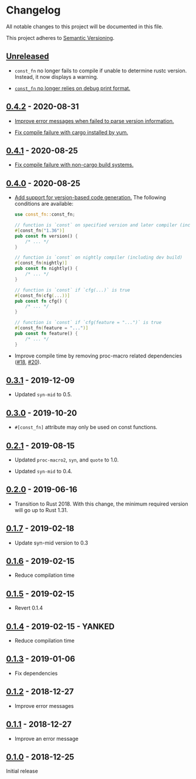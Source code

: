 # Changelog

All notable changes to this project will be documented in this file.

This project adheres to [Semantic Versioning](https://semver.org).

## [Unreleased]

* `const_fn` no longer fails to compile if unable to determine rustc version. Instead, it now displays a warning.

* [`const_fn` no longer relies on debug print format.](https://github.com/taiki-e/const_fn/pull/30)

## [0.4.2] - 2020-08-31

* [Improve error messages when failed to parse version information.](https://github.com/taiki-e/const_fn/pull/26)

* [Fix compile failure with cargo installed by yum.](https://github.com/taiki-e/const_fn/pull/26)

## [0.4.1] - 2020-08-25

* [Fix compile failure with non-cargo build systems.](https://github.com/taiki-e/const_fn/pull/23)

## [0.4.0] - 2020-08-25

* [Add support for version-based code generation.](https://github.com/taiki-e/const_fn/pull/17) The following conditions are available:

  ```rust
  use const_fn::const_fn;

  // function is `const` on specified version and later compiler (including beta and nightly)
  #[const_fn("1.36")]
  pub const fn version() {
      /* ... */
  }

  // function is `const` on nightly compiler (including dev build)
  #[const_fn(nightly)]
  pub const fn nightly() {
      /* ... */
  }

  // function is `const` if `cfg(...)` is true
  #[const_fn(cfg(...))]
  pub const fn cfg() {
      /* ... */
  }

  // function is `const` if `cfg(feature = "...")` is true
  #[const_fn(feature = "...")]
  pub const fn feature() {
      /* ... */
  }
  ```

* Improve compile time by removing proc-macro related dependencies ([#18](https://github.com/taiki-e/const_fn/pull/18), [#20](https://github.com/taiki-e/const_fn/pull/20)).

## [0.3.1] - 2019-12-09

* Updated `syn-mid` to 0.5.

## [0.3.0] - 2019-10-20

* `#[const_fn]` attribute may only be used on const functions.

## [0.2.1] - 2019-08-15

* Updated `proc-macro2`, `syn`, and `quote` to 1.0.

* Updated `syn-mid` to 0.4.

## [0.2.0] - 2019-06-16

* Transition to Rust 2018. With this change, the minimum required version will go up to Rust 1.31.

## [0.1.7] - 2019-02-18

* Update syn-mid version to 0.3

## [0.1.6] - 2019-02-15

* Reduce compilation time

## [0.1.5] - 2019-02-15

* Revert 0.1.4

## [0.1.4] - 2019-02-15 - YANKED

* Reduce compilation time

## [0.1.3] - 2019-01-06

* Fix dependencies

## [0.1.2] - 2018-12-27

* Improve error messages

## [0.1.1] - 2018-12-27

* Improve an error message

## [0.1.0] - 2018-12-25

Initial release

[Unreleased]: https://github.com/taiki-e/const_fn/compare/v0.4.2...HEAD
[0.4.2]: https://github.com/taiki-e/const_fn/compare/v0.4.1...v0.4.2
[0.4.1]: https://github.com/taiki-e/const_fn/compare/v0.4.0...v0.4.1
[0.4.0]: https://github.com/taiki-e/const_fn/compare/v0.3.1...v0.4.0
[0.3.1]: https://github.com/taiki-e/const_fn/compare/v0.3.0...v0.3.1
[0.3.0]: https://github.com/taiki-e/const_fn/compare/v0.2.1...v0.3.0
[0.2.1]: https://github.com/taiki-e/const_fn/compare/v0.2.0...v0.2.1
[0.2.0]: https://github.com/taiki-e/const_fn/compare/v0.1.7...v0.2.0
[0.1.7]: https://github.com/taiki-e/const_fn/compare/v0.1.6...v0.1.7
[0.1.6]: https://github.com/taiki-e/const_fn/compare/v0.1.5...v0.1.6
[0.1.5]: https://github.com/taiki-e/const_fn/compare/v0.1.4...v0.1.5
[0.1.4]: https://github.com/taiki-e/const_fn/compare/v0.1.3...v0.1.4
[0.1.3]: https://github.com/taiki-e/const_fn/compare/v0.1.2...v0.1.3
[0.1.2]: https://github.com/taiki-e/const_fn/compare/v0.1.1...v0.1.2
[0.1.1]: https://github.com/taiki-e/const_fn/compare/v0.1.0...v0.1.1
[0.1.0]: https://github.com/taiki-e/const_fn/releases/tag/v0.1.0
